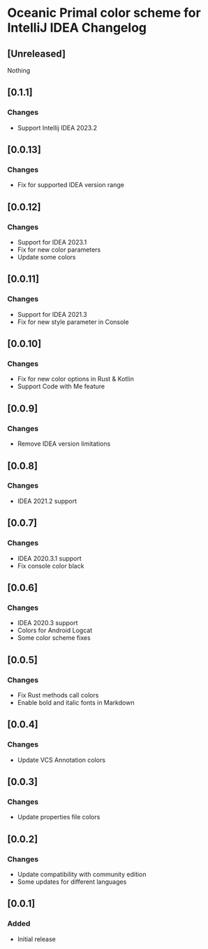 <!-- Keep a Changelog guide -> https://keepachangelog.com -->

# Oceanic Primal color scheme for IntelliJ IDEA Changelog

## [Unreleased]

Nothing

## [0.1.1]

### Changes

- Support Intellij IDEA 2023.2

## [0.0.13]

### Changes

- Fix for supported IDEA version range

## [0.0.12]

### Changes

- Support for IDEA 2023.1
- Fix for new color parameters
- Update some colors

## [0.0.11]

### Changes

- Support for IDEA 2021.3
- Fix for new style parameter in Console

## [0.0.10]

### Changes

- Fix for new color options in Rust & Kotlin
- Support Code with Me feature

## [0.0.9]

### Changes

- Remove IDEA version limitations

## [0.0.8]

### Changes

- IDEA 2021.2 support

## [0.0.7]

### Changes

-   IDEA 2020.3.1 support
-   Fix console color black

## [0.0.6]

### Changes

-   IDEA 2020.3 support
-   Colors for Android Logcat
-   Some color scheme fixes

## [0.0.5]

### Changes

-   Fix Rust methods call colors
-   Enable bold and italic fonts in Markdown

## [0.0.4]

### Changes

-   Update VCS Annotation colors

## [0.0.3]

### Changes

-   Update properties file colors

## [0.0.2]

### Changes

-   Update compatibility with community edition
-   Some updates for different languages

## [0.0.1]

### Added

-   Initial release
